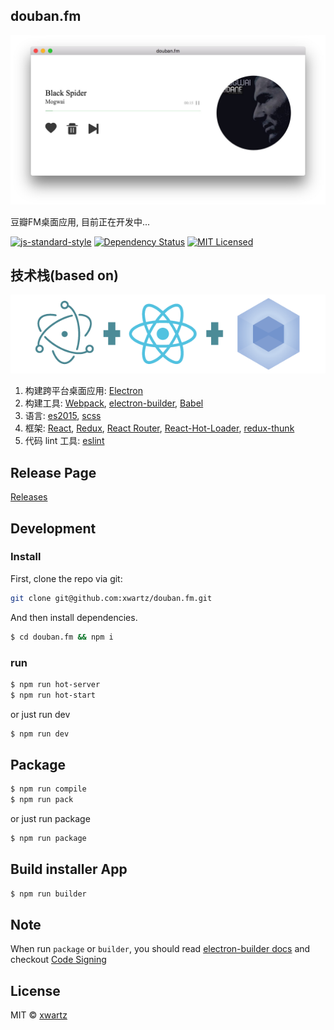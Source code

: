 ## douban.fm
![screen](./screen.png)

豆瓣FM桌面应用, 目前正在开发中...


[![js-standard-style](https://img.shields.io/badge/code%20style-standard-brightgreen.svg?style=flat)](http://standardjs.com/)
[![Dependency Status](https://david-dm.org/xwartz/douban.fm.svg?style=flat-square)](https://david-dm.org/xwartz/douban.fm)
[![MIT Licensed](https://img.shields.io/badge/License-MIT-blue.svg?style=flat)](https://opensource.org/licenses/MIT)

## 技术栈(based on)

![based on](./erb-logo.png)

1. 构建跨平台桌面应用: [Electron](http://electron.atom.io/)
2. 构建工具: [Webpack](http://webpack.github.io/docs/),
[electron-builder](https://github.com/electron-userland/electron-builder),
[Babel](https://babeljs.io)
3. 语言: [es2015](https://babeljs.io/docs/learn-es2015/), [scss](http://sass-lang.com/)
4. 框架: [React](https://facebook.github.io/react/), [Redux](https://github.com/reactjs/redux),
[React Router](https://github.com/reactjs/react-router),
[React-Hot-Loader](https://github.com/gaearon/react-hot-loader),
[redux-thunk](https://github.com/gaearon/redux-thunk)
5. 代码 lint 工具: [eslint](http://eslint.org/)

## Release Page
[Releases](https://github.com/xwartz/douban.fm/releases)

## Development

### Install

First, clone the repo via git:

```bash
git clone git@github.com:xwartz/douban.fm.git
```

And then install dependencies.

```bash
$ cd douban.fm && npm i
```

### run

```bash
$ npm run hot-server
$ npm run hot-start
```

or just run dev

```bash
$ npm run dev
```

## Package

```bash
$ npm run compile
$ npm run pack
```

or just run package

```bash
$ npm run package
```

## Build installer App

```bash
$ npm run builder
```

## Note
When run `package` or `builder`, you should read [electron-builder docs](https://github.com/electron-userland/electron-builder#readme) and checkout [Code Signing](https://github.com/electron-userland/electron-builder#code-signing)


## License
MIT © [xwartz](https://github.com/xwartz)
